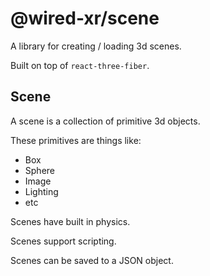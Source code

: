 # @wired-xr/scene

A library for creating / loading 3d scenes.

Built on top of `react-three-fiber`.

## Scene

A scene is a collection of primitive 3d objects.

These primitives are things like:

- Box
- Sphere
- Image
- Lighting
- etc

Scenes have built in physics.

Scenes support scripting.

Scenes can be saved to a JSON object.
